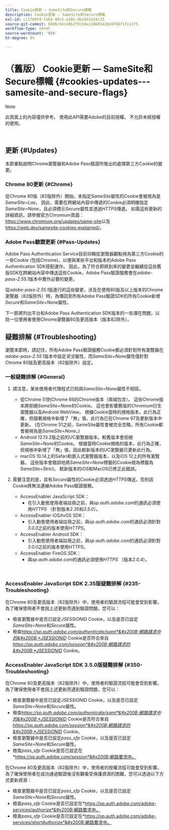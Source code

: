 ```yaml
---
title: Cookie更新 — SameSite和Secure標幟
description: Cookie更新 — SameSite和Secure標幟
exl-id: cc1f60fd-fa64-48cb-a185-dba562a54c33
source-git-commit: b0d6c94148b2f9cb8a139685420a970671fce1f5
workflow-type: tm+mt
source-wordcount: '934'
ht-degree: 0%

---
```


# （舊版） Cookie更新 — SameSite和Secure標幟 {#cookies-updates---samesite-and-secure-flags}

>[!NOTE]
>
>此頁面上的內容僅供參考。 使用此API需要Adobe的目前授權。 不允許未經授權的使用。

</br>


## 更新 {#Updates}

本節重點說明Chrome瀏覽器和Adobe Pass驗證所推出的處理第三方Cookie的變更。



### Chrome 80更新 {#Chrome}

從Chrome 80版（82版除外）開始，未指定&#x200B;*SameSite*&#x200B;屬性的Cookie會被視為是&#x200B;*SameSite=Lax*。 因此，需要在跨網站內容中傳遞的Cookie必須明確指定&#x200B;*SameSite=None*，且必須標示&#x200B;*Secure*&#x200B;屬性並透過&#x200B;*HTTPS*&#x200B;傳遞。 如需這些更新的詳細資訊，請參閱官方Chromium頁面： <https://www.chromium.org/updates/same-site>以及<https://web.dev/samesite-cookies-explained/>。


### Adobe Pass驗證更新 {#Pass-Updates}

Adobe Pass Authentication Service目前仰賴從瀏覽器觀點視為第三方Cookie的一些Cookie (包括Chrome)，以便與某些平台和版本的Adobe Pass Authentication SDK搭配運作。 因此，為了符合即將到來的變更並繼續從這些舊版SDK在跨網站內容中傳送這些Cookie，Adobe Pass驗證服務會在&#x200B;*adobe-pass-2.55.1*&#x200B;版本中實作必要的變更。

從&#x200B;*adobe-pass-2.55.1*&#x200B;版進行的這些變更，涉及在使用80版及以上版本的Chrome瀏覽器（82版除外）時，為傳回至所有Adobe Pass驗證SDK的所有Cookie新增&#x200B;*Secure*&#x200B;和&#x200B;*SameSite=None*&#x200B;屬性。

下一節將列出平台和Adobe Pass Authentication SDK版本的一些潛在問題，以防一位使用者使用Chrome瀏覽器80及更高版本（版本82除外）。

## 疑難排解 {#Troubleshooting}

瀏覽本節時，請記住，所有Adobe Pass驗證服務Cookie都必須針對所有瀏覽器在&#x200B;*adobe-pass-2.55.1*&#x200B;版本中設定&#x200B;*安全*&#x200B;屬性，而&#x200B;*SameSite=None*&#x200B;屬性僅針對Chrome 80版及更高版本（82版除外）設定。


### 一般疑難排解 {#General}

1. 請注意，某些使用者代理程式已知與&#x200B;*SameSite=None*&#x200B;屬性不相容。

   - 從Chrome 51到Chrome 66的Chrome版本（兩端包含）。 這些Chrome版本將拒絕&#x200B;*SameSite=None*&#x200B;的Cookie。 這也會影響舊版的Chromium衍生瀏覽器以及Android WebView。 根據Cookie當時的規格版本，此行為正確，但隨著規格中新增了「無」值，此行為已在Chrome 67及更新版本中更新。 (在Chrome 51之前，SameSite屬性會被完全忽略，所有Cookie都會被視為是&#x200B;*SameSite=None*。)
   - Android 12.13.2版之前的UC瀏覽器版本。較舊版本會拒絕&#x200B;*SameSite=None*&#x200B;的Cookie。 根據當時Cookie規格的版本，此行為正確，但規格中新增了「無」值，因此較新版本的UC瀏覽器已更新此行為。
   - macOS 10.14上的Safari和嵌入式瀏覽器版本，以及iOS 12上的所有瀏覽器。 這些版本會錯誤地將&#x200B;*SameSite=None*&#x200B;標籤的Cookie視為標籤為&#x200B;*SameSite=Strict*。 較新版本的iOS和MacOS已修正此錯誤。


1. 需要注意的是，具有&#x200B;*Secure*&#x200B;屬性的Cookie必須透過&#x200B;*HTTPS*&#x200B;傳送，否則該Cookie將無法連線Adobe Pass驗證服務。

   - AccessEnabler JavaScript SDK：
      - 在引入動態使用者端註冊之前，與&#x200B;*sp.auth.adobe.com*&#x200B;的通訊必須使用&#x200B;*HTTPS* （針對版本&#x200B;*2.35*&#x200B;和&#x200B;*3.5.0*）。
   - AccessEnabler iOS/tvOS SDK：
      - 引入動態使用者端註冊之前，與&#x200B;*sp.auth.adobe.com*&#x200B;的通訊必須針對&#x200B;*3.0.0*&#x200B;之前的版本使用&#x200B;*HTTPS*。
   - AccessEnabler Android SDK：
      - 引入動態使用者端註冊之前，與&#x200B;*sp.auth.adobe.com*&#x200B;的通訊必須針對&#x200B;*3.0.0*&#x200B;之前的版本使用&#x200B;*HTTPS*。
   - AccessEnabler FireOS SDK：
      - 與&#x200B;*sp.auth.adobe.com*&#x200B;的通訊必須使用&#x200B;*HTTPS* （版本&#x200B;*2.0.4*）。

</br>

### AccessEnabler JavaScript SDK 2.35版疑難排解 {#235-Troubleshooting}

在Chrome 80及更高版本（82版除外）中，使用者的驗證流程可能會受到影響。 為了確保使用者不會因上述更新而遇到驗證問題，您可以：

- 檢查瀏覽器中是否已設定&#x200B;*JSESSIONID* Cookie，以及是否已設定&#x200B;*SameSite=None*&#x200B;和&#x200B;*Secure*&#x200B;屬性。
- 檢查&#x200B;*https://sp.auth.adobe.com/authenticate/saml*&#x200B;網路請求中的&#x200B;*JSESSIONID* Cookie是否符合來自&#x200B;*https://sp.auth.adobe.com/session*&#x200B;網路請求的&#x200B;*JSESSIONID* Cookie。


### AccessEnabler JavaScript SDK 3.5.0版疑難排解 {#350-Troubleshooting}

在Chrome 80及更高版本（82版除外）中，使用者的驗證流程可能會受到影響。 為了確保使用者不會因上述更新而遇到驗證問題，您可以：

- 檢查瀏覽器中是否已設定&#x200B;*JSESSIONID* Cookie，以及是否已設定&#x200B;*SameSite=None*&#x200B;和&#x200B;*Secure*&#x200B;屬性。
- 檢查&#x200B;*https://sp.auth.adobe.com/authenticate/saml*&#x200B;網路請求中的&#x200B;*JSESSIONID* Cookie是否符合來自&#x200B;*https://sp.auth.adobe.com/session*&#x200B;網路請求的&#x200B;*JSESSIONID* Cookie。
- 檢查瀏覽器中是否已設定&#x200B;*pass\_sfp* Cookie，以及是否已設定&#x200B;*SameSite=None*&#x200B;和&#x200B;*Secure*&#x200B;屬性。
- 檢查&#x200B;*pass\_sfp* Cookie是否已設定在&#x200B;*https://sp.auth.adobe.com/session*&#x200B;網路要求中。


在Chrome 80及更高版本（82版除外）中，使用者的授權流程可能會受到影響。 為了確保使用者在成功通過驗證後沒有觀看受保護資源的困難，您可以透過以下方式更新資源：

- 檢查瀏覽器中是否已設定&#x200B;*pass\_sfp* Cookie，以及是否已設定&#x200B;*SameSite=None*&#x200B;和&#x200B;*Secure*&#x200B;屬性。
- 檢查&#x200B;*pass\_sfp* Cookie是否已設定在&#x200B;*https://sp.auth.adobe.com/adobe-services/authorize*&#x200B;網路要求中。
- 檢查&#x200B;*pass\_sfp* Cookie是否已設定在&#x200B;*https://sp.auth.adobe.com/adobe-services/shortAuthorize*&#x200B;網路要求中。
